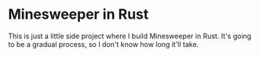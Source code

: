# Minesweeper in Rust
This is just a little side project where I build Minesweeper in Rust. It's going to be a gradual process, so I don't know how long it'll take.